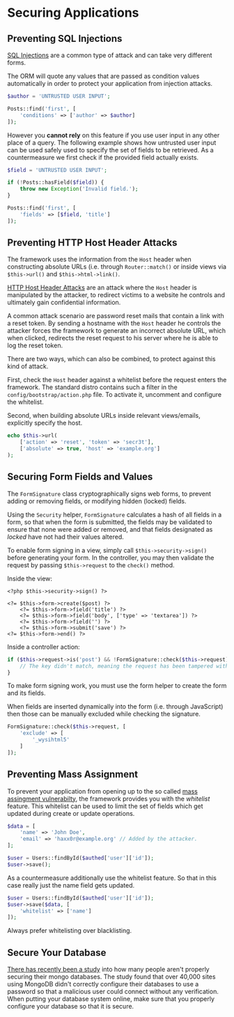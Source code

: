 # Securing Applications

## Preventing SQL Injections

[SQL Injections](https://en.wikipedia.org/wiki/SQL_injection) are a common type of attack
and can take very different forms.

The ORM will quote any values that are passed as condition values automatically in order to 
protect your application from injection attacks.

```php
$author = 'UNTRUSTED USER INPUT';

Posts::find('first', [
	'conditions' => ['author' => $author]
]);
```

However you **cannot rely** on this feature if you use user input in any other place of a query. The 
following example shows how untrusted user input can be used safely used to specify the set of 
fields to be retrieved. As a countermeasure we first check if the provided field actually exists.


```php
$field = 'UNTRUSTED USER INPUT';

if (!Posts::hasField($field)) {
	throw new Exception('Invalid field.');
}

Posts::find('first', [
	'fields' => [$field, 'title']
]);
```

## Preventing HTTP Host Header Attacks

The framework uses the information from the `Host` header when constructing
absolute URLs (i.e. through `Router::match()` or inside views via
`$this->url()` and `$this->html->link()`. 

[HTTP Host Header Attacks](https://de.slideshare.net/DefconRussia/http-host-header-attacks) are
an attack where the `Host` header is manipulated by the attacker, to redirect
victims to a website he controls and ultimately gain confidential information. 

A common attack scenario are password reset mails that contain a link with
a reset token. By sending a hostname with the `Host` header he controls the
attacker forces the framework to generate an incorrect absolute URL, which when
clicked, redirects the reset request to his server where he is able to log the
reset token.

There are two ways, which can also be combined, to protect against this kind of attack. 

First, check the `Host` header against a whitelist before the request
enters the framework. The standard distro contains such a filter in the
`config/bootstrap/action.php` file. To activate it, uncomment and configure
the whitelist.

Second, when building absolute URLs inside relevant views/emails, explicitly specify the host.

```php
echo $this->url(
	['action' => 'reset', 'token' => 'secr3t'], 
	['absolute' => true, 'host' => 'example.org']
);
```

## Securing Form Fields and Values

The `FormSignature` class cryptographically signs web forms, to prevent adding or removing
fields, or modifying hidden (locked) fields.

Using the `Security` helper, `FormSignature` calculates a hash of all fields in a form, so that
when the form is submitted, the fields may be validated to ensure that none were added or
removed, and that fields designated as _locked_ have not had their values altered.

To enable form signing in a view, simply call `$this->security->sign()` before generating your
form. In the controller, you may then validate the request by passing `$this->request` to the
`check()` method.

Inside the view:
```
<?php $this->security->sign() ?>

<?= $this->form->create($post) ?>
	<?= $this->form->field('title') ?>
	<?= $this->form->field('body', ['type' => 'textarea']) ?>
	<?= $this->form->field('') ?>
	<?= $this->form->submit('save') ?>
<?= $this->form->end() ?>
```

Inside a controller action:
```php
if ($this->request->is('post') && !FormSignature::check($this->request)) {
	// The key didn't match, meaning the request has been tampered with.
}
```
	
<div class="note note-hint">
	To make form signing work, you must use the form helper to create the form and its fields.
</div>

When fields are inserted dynamically into the form (i.e. through JavaScript) then those can
be manually excluded while checking the signature.

```php
FormSignature::check($this->request, [
	'exclude' => [
		'_wysihtml5'	
	]			
]);
```

## Preventing Mass Assignment

To prevent your application from opening up to the so called [mass assingment vulnerabilty](http://en.wikipedia.org/wiki/Mass_assignment_vulnerability), 
the framework provides you with the _whitelist_ feature. This whitelist can be used to limit the set of fields which get updated during create or update operations.

```php
$data = [
	'name' => 'John Doe',
	'email' => 'haxx0r@example.org' // Added by the attacker.
];

$user = Users::findById($authed['user']['id']);
$user->save();
```

As a countermeasure additionally use the whitelist feature. So that in this
case really just the name field gets updated.

```php
$user = Users::findById($authed['user']['id']);
$user->save($data, [
	'whitelist' => ['name']
]);
```

<div class="note note-info">
	Always prefer whitelisting over blacklisting.
</div>

## Secure Your Database

[There has recently been a study](http://cispa.saarland/wp-content/uploads/2015/02/MongoDB_documentation.pdf) into how many people aren't properly securing their mongo databases. The study found that over 40,000 sites using MongoDB didn't correctly configure their databases to use a password so that a malicious user could connect without any verification. When putting your database system online, make sure that you properly configure your database so that it is secure. 
